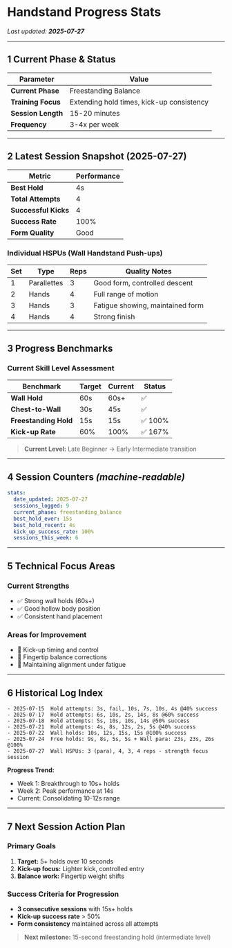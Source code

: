 # Handstand Progress Stats

*Last updated: **2025-07-27***

---

## 1 Current Phase & Status

| Parameter            | Value                                    |
| -------------------- | ---------------------------------------- |
| **Current Phase**    | Freestanding Balance                     |
| **Training Focus**   | Extending hold times, kick-up consistency|
| **Session Length**   | 15-20 minutes                           |
| **Frequency**        | 3-4x per week                           |

---

## 2 Latest Session Snapshot (2025-07-27)

| Metric               | Performance |
| -------------------- | ----------- |
| **Best Hold**        | 4s          |
| **Total Attempts**   | 4           |
| **Successful Kicks** | 4           |
| **Success Rate**     | 100%        |
| **Form Quality**     | Good        |

### Individual HSPUs (Wall Handstand Push-ups)
| Set | Type        | Reps | Quality Notes                       |
| --- | ----------- | ---- | ----------------------------------- |
| 1   | Parallettes | 3    | Good form, controlled descent       |
| 2   | Hands       | 4    | Full range of motion                |
| 3   | Hands       | 3    | Fatigue showing, maintained form    |
| 4   | Hands       | 4    | Strong finish                       |

---

## 3 Progress Benchmarks

### Current Skill Level Assessment

| Benchmark            | Target | Current | Status |
| -------------------- | ------ | ------- | ------ |
| **Wall Hold**        | 60s    | 60s+    | ✅      |
| **Chest-to-Wall**    | 30s    | 45s     | ✅      |  
| **Freestanding Hold**| 15s    | 15s     | ✅ 100% |
| **Kick-up Rate**     | 60%    | 100%    | ✅ 167% |

> **Current Level:** Late Beginner → Early Intermediate transition

---

## 4 Session Counters *(machine-readable)*

```yaml
stats:
  date_updated: 2025-07-27
  sessions_logged: 9
  current_phase: freestanding_balance
  best_hold_ever: 15s
  best_hold_recent: 4s
  kick_up_success_rate: 100%
  sessions_this_week: 6
```

---

## 5 Technical Focus Areas

### Current Strengths
- ✅ Strong wall holds (60s+)
- ✅ Good hollow body position
- ✅ Consistent hand placement

### Areas for Improvement  
- 🎯 Kick-up timing and control
- 🎯 Fingertip balance corrections
- 🎯 Maintaining alignment under fatigue

---

## 6 Historical Log Index

```
- 2025-07-15  Hold attempts: 3s, fail, 10s, 7s, 10s, 4s @40% success
- 2025-07-17  Hold attempts: 6s, 10s, 2s, 14s, 8s @60% success  
- 2025-07-18  Hold attempts: 5s, 10s, 10s, 14s @50% success
- 2025-07-21  Hold attempts: 4s, 8s, 12s, 2s, 5s @40% success
- 2025-07-22  Wall holds: 10s, 12s, 15s, 15s @100% success
- 2025-07-24  Free holds: 9s, 8s, 5s, 5s + Wall para: 23s, 23s, 26s @100%
- 2025-07-27  Wall HSPUs: 3 (para), 4, 3, 4 reps - strength focus session
```

**Progress Trend:**
- Week 1: Breakthrough to 10s+ holds
- Week 2: Peak performance at 14s
- Current: Consolidating 10-12s range

---

## 7 Next Session Action Plan

### Primary Goals
1. **Target:** 5+ holds over 10 seconds
2. **Kick-up focus:** Lighter kick, controlled entry
3. **Balance work:** Fingertip weight shifts

### Success Criteria for Progression
- **3 consecutive sessions** with 15s+ holds
- **Kick-up success rate** > 50%
- **Form consistency** maintained across all attempts

> **Next milestone:** 15-second freestanding hold (intermediate level)